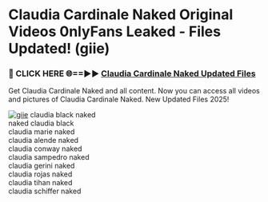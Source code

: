 # Claudia Cardinale Naked Original Videos 0nlyFans Leaked - Files Updated! (giie)

<h3>🔴 CLICK HERE 🌐==►► <a href="https://tinyurl.com/yckcrads" rel="nofollow">Claudia Cardinale Naked Updated Files</a></h3>

Get Claudia Cardinale Naked and all content. Now you can access all videos and pictures of Claudia Cardinale Naked. New Updated Files 2025!

[![giie](https://i.imgur.com/hpKpOFt.gif)](https://tinyurl.com/yckcrads)
claudia black naked<br>
naked claudia black<br>
claudia marie naked<br>
claudia alende naked<br>
claudia conway naked<br>
claudia sampedro naked<br>
claudia gerini naked<br>
claudia rojas naked<br>
claudia tihan naked<br>
claudia schiffer naked
